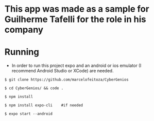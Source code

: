 # This app was made as a sample for Guilherme Tafelli for the  role in his company

# Running

* In order to run this project expo and an android or ios emulator (I recommend Android Studio or XCode) are needed.
```
$ git clone https://github.com/marcelofeitoza/CyberGenios

$ cd CyberGenios/ && code .

$ npm install

$ npm install expo-cli    #if needed

$ expo start --android
```